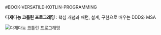 #BOOK-VERSATILE-KOTLIN-PROGRAMMING

**다재다능 코틀린 프로그래밍** : 핵심 개념과 패턴, 설계, 구현으로 배우는 DDD와 MSA

![다재다능 코틀린 프로그래밍](http://image.kyobobook.co.kr/images/book/xlarge/422/x9788931463422.jpg)

